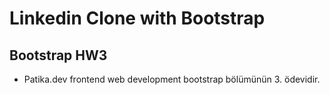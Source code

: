 # Linkedin Clone with Bootstrap

## Bootstrap HW3

- Patika.dev frontend web development bootstrap bölümünün 3. ödevidir.
